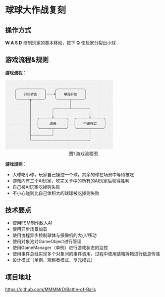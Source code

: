 # 球球大作战复刻



## 操作方式

 **W A S D** 控制玩家的基本移动，按下 **Q** 使玩家分裂出小球



## 游戏流程&规则

**游戏流程：**

<img src="https://raw.githubusercontent.com/MMMMrD/Image/main/img/image-20231204201114487.png" alt="image-20231204201114487" style="zoom:67%;" />

<center>图1  游戏流程图</center>

**游戏规则：**

+ 大球吃小球，玩家自己操控一个球，其余的球在场景中等待被吃
+ 游戏内有三个AI玩家，吃完关卡中的所有的AI玩家后获得胜利
+ 自己被AI玩家吃掉则失败
+ 不小心碰到比自己体积大的球球被吃掉则失败



## 技术要点

+ 使用FSM制作敌人AI
+ 使用异步场景加载
+ 使用协程异步控制球体与摄像机的大小/移动
+ 使用对象池对GameObject进行管理
+ 使用GameManager（单例）进行游戏状态的监控
+ 使用事件总线实现多个对象间的事件调用，过程中使用装箱拆箱进行信息传递
+ 设计模式（单例、观察者模式、享元模式）



## 项目地址

https://github.com/MMMMrD/Battle-of-Balls
